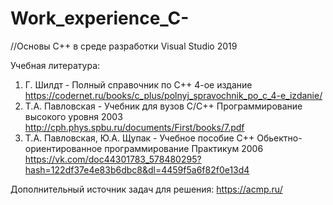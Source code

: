 # Work_experience_C-
//Основы С++ в среде разработки Visual Studio 2019

Учебная литература:
1) Г. Шилдт - Полный справочник по С++ 4-ое издание https://codernet.ru/books/c_plus/polnyj_spravochnik_po_c_4-e_izdanie/
2) Т.А. Павловская - Учебник для вузов С/С++ Программирование высокого уровня 2003 http://cph.phys.spbu.ru/documents/First/books/7.pdf
3) Т.А. Павловская, Ю.А. Щупак - Учебное пособие С++ Обьектно-ориентированное программирование Практикум 2006 https://vk.com/doc44301783_578480295?hash=122df37e4e83b6dbc8&dl=4459f5a6f82f0e13d4

Дополнительный источник задач для решения:
https://acmp.ru/
